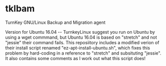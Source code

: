 # tklbam
TurnKey GNU/Linux Backup and Migration agent

Version for Ubuntu 16.04
-- TurnkeyLinux suggest you run on Ubuntu by using a wget commmand, but Ubuntu 16.04 is based on "stretch" and not "jessie" 
   their command fails.
   This reposiitory includes a modified verion of their install script renamed "ez-apt-install-ubuntu.sh", which 
   fixes this problem by hard-coding in a reference to "stretch" and subsituting "jessie". It also contains some comments as
   I work out what this script does!
   
   
